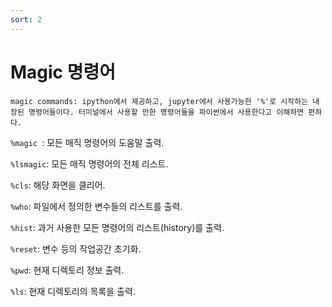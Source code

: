 ```yaml
---
sort: 2
---
```


# Magic 명령어

```note
magic commands: ipython에서 제공하고, jupyter에서 사용가능한 '%'로 시작하는 내장된 명령어들이다. 터미널에서 사용할 만한 명령어들을 파이썬에서 사용한다고 이해하면 편하다.
```

`%magic `: 모든 매직 명령어의 도움말 출력.

`%lsmagic`: 모든 매직 명령어의 전체 리스트.

`%cls`: 해당 화면을 클리어.

`%who`: 파일에서 정의한 변수들의 리스트를 출력.

`%hist`: 과거 사용한 모든 명령어의 리스트(history)를 출력.

`%reset`: 변수 등의 작업공간 초기화.

`%pwd`: 현재 디렉토리 정보 출력.

`%ls`: 현재 디렉토리의 목록을 출력.